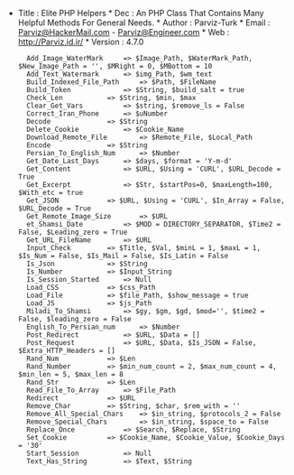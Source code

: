 * Title		: Elite PHP Helpers
		* Dec		: An PHP Class That Contains Many Helpful Methods For General Needs.
		* Author	: Parviz-Turk
		* Email 	: Parviz@HackerMail.com - Parviz@Engineer.com
		* Web		: http://Parviz.id.ir/
		* Version	: 4.7.0
		
		
		Add_Image_WaterMark		=> $Image_Path, $WaterMark_Path, $New_Image_Path = '', $MRight = 0, $MBottom = 10
		Add_Text_Watermark		=> $img_Path, $wm_text
		Build_Indexed_File_Path		=> $Path, $FileName
		Build_Token 			=> $String, $build_salt = true
		Check_Len			=> $String, $min, $max
		Clear_Get_Vars 			=> $string, $remove_ls = False
		Correct_Iran_Phone		=> $uNumber
		Decode 				=> $String
		Delete_Cookie			=> $Cookie_Name
		Download_Remote_File 		=> $Remote_File, $Local_Path
		Encode 				=> $String
		Persian_To_English_Num		=> $Number
		Get_Date_Last_Days		=> $days, $format = 'Y-m-d'
		Get_Content 			=> $URL, $Using = 'CURL', $URL_Decode = True
		Get_Excerpt 			=> $Str, $startPos=0, $maxLength=100, $With_etc = true
		Get_JSON 			=> $URL, $Using = 'CURL', $In_Array = False, $URL_Decode = True
		Get_Remote_Image_Size		=> $URL
		et_Shamsi_Date 			=> $MOD = DIRECTORY_SEPARATOR, $Time2 = False, $Leading_zero = True
		Get_URL_FileName 		=> $URL
		Input_Check			=> $Title, $Val, $minL = 1, $maxL = 1, $Is_Num = False, $Is_Mail = False, $Is_Latin = False
		Is_Json				=> $String
		Is_Number 			=> $Input_String
		Is_Session_Started		=> Null
		Load_CSS 			=> $css_Path
		Load_File 			=> $file_Path, $show_message = true
		Load_JS 			=> $js_Path
		Miladi_To_Shamsi 		=> $gy, $gm, $gd, $mod='', $time2 = False, $leading_zero = False
		English_To_Persian_num		=> $Number
		Post_Redirect			=> $URL, $Data = []
		Post_Request			=> $URL, $Data, $Is_JSON = False, $Extra_HTTP_Headers = []
		Rand_Num			=> $Len
		Rand_Number			=> $min_num_count = 2, $max_num_count = 4, $min_len = 5, $max_len = 8
		Rand_Str			=> $Len
		Read_File_To_Array		=> $File_Path
		Redirect			=> $URL
		Remove_Char			=> $String, $char, $rem_with = ''
		Remove_All_Special_Chars 	=> $in_string, $protocols_2 = False
		Remove_Special_Chars		=> $in_string, $space_to = False
		Replace_Once			=> $Search, $Replace, $String
		Set_Cookie			=> $Cookie_Name, $Cookie_Value, $Cookie_Days = '30'
		Start_Session			=> Null
		Text_Has_String 		=> $Text, $String
